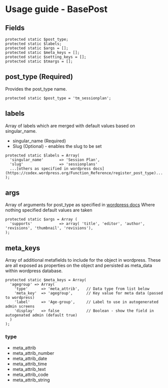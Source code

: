 # Usage guide - BasePost

## Fields

```
protected static $post_type;
protected static $labels;
protected static $args = [];
protected static $meta_keys = [];
protected static $setting_keys = [];
protected static $tmargs = [];
```

## post_type (Required)

Provides the post_type name.

```
protected static $post_type = 'tm_sessionplan';
```

## labels

Array of labels which are merged with default values based on singular_name.

* singular_name (Required)
* Slug (Optional) - enables the slug to be set

```
protected static $labels = Array(
  'singular_name'       => 'Session Plan',
  'slug'                => 'sessionplans'
  ...[others as specified in wordpress docs](https://codex.wordpress.org/Function_Reference/register_post_type)...
);
```

## args

Array of arguments for post_type as specified in [wordpress docs](https://codex.wordpress.org/Function_Reference/register_post_type)
Where nothing specified default values are taken

```
protected static $args = Array (
  'supports'            => array( 'title', 'editor', 'author', 'revisions', 'thumbnail', 'revisions'),
);
```
## meta_keys

Array of additional metafields to include for the object in wordpress.  These are all exposed as properties on the object and persisted as meta_data within wordpress database.

```
protected static $meta_keys = Array(
  'agegroup' => Array(
    'type'      => 'meta_attrib',   // Data type from list below
    'meta_key'  => 'agegroup',      // Key value for meta data (passed to wordpress)
    'label'     => 'Age-group',     // Label to use in autogenerated admin screens
    'display'   => false            // Boolean - show the field in autogenated admin (default true)
  )
);
```

### type

* meta_attrib
* meta_attrib_number
* meta_attrib_date
* meta_attrib_time
* meta_attrib_text
* meta_attrib_code
* meta_attrib_string
